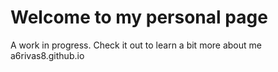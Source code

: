 # Welcome to my personal page

A work in progress. Check it out to learn a bit more about me a6rivas8.github.io
